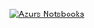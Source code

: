 [![Azure Notebooks](https://notebooks.azure.com/launch.png)](https://notebooks.azure.com/import/gh/MUIC-Numerical-Methods-2018/Exercise-7)